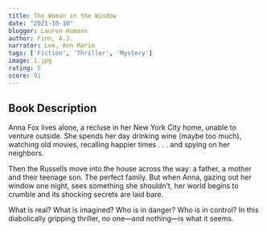 ```yaml
---
title: The Woman in the Window
date: "2021-10-10"
blogger: Lauren Hamann
author: Finn, A.J.
narrator: Lee, Ann Marie
tags: ['Fiction', 'Thriller', 'Mystery']
image: 1.jpg
rating: 5
score: 91
---
```



## Book Description

Anna Fox lives alone, a recluse in her New York City home, unable to venture outside. She spends her day drinking wine (maybe too much), watching old movies, recalling happier times . . . and spying on her neighbors.

Then the Russells move into the house across the way: a father, a mother and their teenage son. The perfect family. But when Anna, gazing out her window one night, sees something she shouldn’t, her world begins to crumble and its shocking secrets are laid bare.

What is real? What is imagined? Who is in danger? Who is in control? In this diabolically gripping thriller, no one—and nothing—is what it seems.